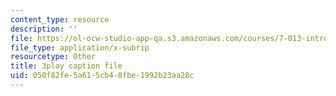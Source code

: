```yaml
---
content_type: resource
description: ''
file: https://ol-ocw-studio-app-qa.s3.amazonaws.com/courses/7-013-introductory-biology-spring-2013/050f82fe5a615cb48fbe1992b23aa28c_080BGpawP3I.vtt
file_type: application/x-subrip
resourcetype: Other
title: 3play caption file
uid: 050f82fe-5a61-5cb4-8fbe-1992b23aa28c
---
```

